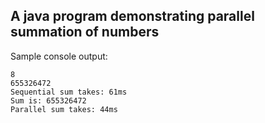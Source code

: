 ## A java program demonstrating parallel summation of numbers

Sample console output:

```
8
655326472
Sequential sum takes: 61ms
Sum is: 655326472
Parallel sum takes: 44ms
```
